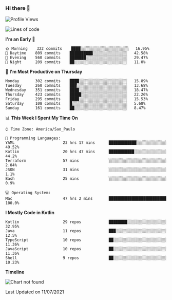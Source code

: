 ### Hi there 👋

<!--
**fernandonogueira/fernandonogueira** is a ✨ _special_ ✨ repository because its `README.md` (this file) appears on your GitHub profile.

Here are some ideas to get you started:

- 🔭 I’m currently working on ...
- 🌱 I’m currently learning ...
- 👯 I’m looking to collaborate on ...
- 🤔 I’m looking for help with ...
- 💬 Ask me about ...
- 📫 How to reach me: ...
- 😄 Pronouns: ...
- ⚡ Fun fact: ...
-->

<!--START_SECTION:waka-->
![Profile Views](http://img.shields.io/badge/Profile%20Views-18-blue)

![Lines of code](https://img.shields.io/badge/From%20Hello%20World%20I%27ve%20Written-459050%20lines%20of%20code-blue)

**I'm an Early 🐤** 

```text
🌞 Morning    322 commits    ████░░░░░░░░░░░░░░░░░░░░░   16.95% 
🌆 Daytime    809 commits    ██████████░░░░░░░░░░░░░░░   42.58% 
🌃 Evening    560 commits    ███████░░░░░░░░░░░░░░░░░░   29.47% 
🌙 Night      209 commits    ██░░░░░░░░░░░░░░░░░░░░░░░   11.0%

```
📅 **I'm Most Productive on Thursday** 

```text
Monday       302 commits    ████░░░░░░░░░░░░░░░░░░░░░   15.89% 
Tuesday      260 commits    ███░░░░░░░░░░░░░░░░░░░░░░   13.68% 
Wednesday    351 commits    ████░░░░░░░░░░░░░░░░░░░░░   18.47% 
Thursday     423 commits    █████░░░░░░░░░░░░░░░░░░░░   22.26% 
Friday       295 commits    ████░░░░░░░░░░░░░░░░░░░░░   15.53% 
Saturday     108 commits    █░░░░░░░░░░░░░░░░░░░░░░░░   5.68% 
Sunday       161 commits    ██░░░░░░░░░░░░░░░░░░░░░░░   8.47%

```


📊 **This Week I Spent My Time On** 

```text
⌚︎ Time Zone: America/Sao_Paulo

💬 Programming Languages: 
YAML                     23 hrs 17 mins      ████████████░░░░░░░░░░░░░   49.52% 
Kotlin                   20 hrs 47 mins      ███████████░░░░░░░░░░░░░░   44.2% 
Terraform                57 mins             ░░░░░░░░░░░░░░░░░░░░░░░░░   2.04% 
JSON                     31 mins             ░░░░░░░░░░░░░░░░░░░░░░░░░   1.1% 
Bash                     25 mins             ░░░░░░░░░░░░░░░░░░░░░░░░░   0.9%

💻 Operating System: 
Mac                      47 hrs 2 mins       █████████████████████████   100.0%

```

**I Mostly Code in Kotlin** 

```text
Kotlin                   29 repos            ████████░░░░░░░░░░░░░░░░░   32.95% 
Java                     11 repos            ███░░░░░░░░░░░░░░░░░░░░░░   12.5% 
TypeScript               10 repos            ██░░░░░░░░░░░░░░░░░░░░░░░   11.36% 
JavaScript               10 repos            ██░░░░░░░░░░░░░░░░░░░░░░░   11.36% 
Shell                    9 repos             ██░░░░░░░░░░░░░░░░░░░░░░░   10.23%

```


**Timeline**

![Chart not found](https://raw.githubusercontent.com/fernandonogueira/fernandonogueira/master/charts/bar_graph.png) 


 Last Updated on 11/07/2021
<!--END_SECTION:waka-->

